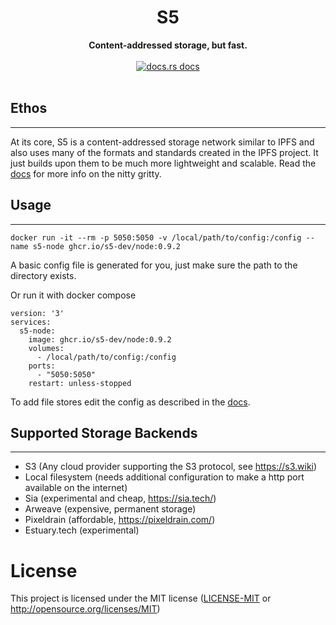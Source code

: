 <h1 align="center">S5</h1>
<div align="center">
 <strong>
   Content-addressed storage, but fast.
 </strong>
</div>

<br />
<div align="center">
  <!-- docs.sfive.net docs -->
  <a href="https://docs.sfive.net/">
    <img src="https://img.shields.io/badge/docs-latest-blue.svg?style=flat-square"
      alt="docs.rs docs" />
  </a>
</div>
</br>

## Ethos
---

At its core, S5 is a content-addressed storage network similar to IPFS and also uses many of the formats and standards created in the IPFS project. It just builds upon them to be much more lightweight and scalable. Read the [docs](https://docs.sfive.net) for more info on the nitty gritty.

## Usage
---

`docker run -it --rm -p 5050:5050 -v /local/path/to/config:/config --name s5-node ghcr.io/s5-dev/node:0.9.2`

A basic config file is generated for you, just make sure the path to the directory exists.

Or run it with docker compose
```docker
version: '3'
services:
  s5-node:
    image: ghcr.io/s5-dev/node:0.9.2
    volumes:
      - /local/path/to/config:/config
    ports:
      - "5050:5050"
    restart: unless-stopped
```
To add file stores edit the config as described in the [docs](https://docs.sfive.net).

## Supported Storage Backends
---
- S3 (Any cloud provider supporting the S3 protocol, see https://s3.wiki)
- Local filesystem (needs additional configuration to make a http port available on the internet)
- Sia (experimental and cheap, https://sia.tech/)
- Arweave (expensive, permanent storage)
- Pixeldrain (affordable, https://pixeldrain.com/)
- Estuary.tech (experimental)

# License

This project is licensed under the MIT license ([LICENSE-MIT](LICENSE-MIT) or http://opensource.org/licenses/MIT)
